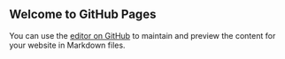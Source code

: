 ## Welcome to GitHub Pages

You can use the [editor on GitHub](https://github.com/a-psn/Techbytes-Digital-Marketing-Projects/edit/main/README.md) to maintain and preview the content for your website in Markdown files.

